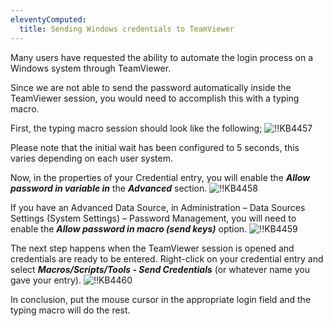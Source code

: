 ```yaml
---
eleventyComputed:
  title: Sending Windows credentials to TeamViewer
---
```

Many users have requested the ability to automate the login process on a Windows system through TeamViewer.

Since we are not able to send the password automatically inside the TeamViewer session, you would need to accomplish this with a typing macro.

First, the typing macro session should look like the following;
![!!KB4457](https://cdnweb.devolutions.net/docs/docs_en_kb_KB4457.png)

Please note that the initial wait has been configured to 5 seconds, this varies depending on each user system.

Now, in the properties of your Credential entry, you will enable the ***Allow password in variable in*** the ***Advanced*** section.
![!!KB4458](https://cdnweb.devolutions.net/docs/docs_en_kb_KB4458.png)

If you have an Advanced Data Source, in Administration – Data Sources Settings (System Settings) – Password Management, you will need to enable the ***Allow password in macro (send keys)*** option.
![!!KB4459](https://cdnweb.devolutions.net/docs/docs_en_kb_KB4459.png)

The next step happens when the TeamViewer session is opened and credentials are ready to be entered. Right-click on your credential entry and select ***Macros/Scripts/Tools - Send Credentials*** (or whatever name you gave your entry).
![!!KB4460](https://cdnweb.devolutions.net/docs/docs_en_kb_KB4460.png)

In conclusion, put the mouse cursor in the appropriate login field and the typing macro will do the rest.
